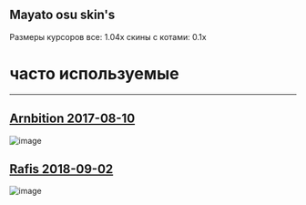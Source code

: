 ## Mayato osu skin's
Размеры курсоров 
все: 1.04х
скины с котами: 0.1х
# часто используемые 
___
## [Arnbition 2017-08-10](https://drive.google.com/file/d/1c_l21Uvd2oHOqAEvTtZNdT9Kf3TfW4Tw/view?usp=drive_link)
![image](https://i.imgur.com/mMbzuxp.png)

## [Rafis 2018-09-02](https://drive.google.com/file/d/1V5kxxduK_w9icoXBIP1Pf2ujUPl05rq2/view?usp=drive_link)
![image](https://osuskins.net/screenshots/f1WP0yb.jpg)

